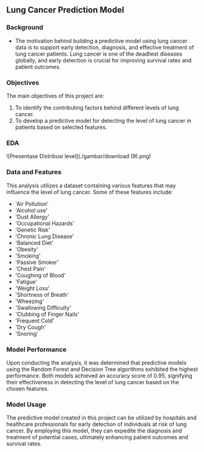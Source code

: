 ## Lung Cancer Prediction Model
### Background

- The motivation behind building a predictive model using lung cancer data is to support early detection, diagnosis, and effective treatment of lung cancer patients. Lung cancer is one of the deadliest diseases globally, and early detection is crucial for improving survival rates and patient outcomes.

### Objectives

The main objectives of this project are:

1. To identify the contributing factors behind different levels of lung cancer.
2. To develop a predictive model for detecting the level of lung cancer in patients based on selected features.

### EDA
![Presentase Distribusi level](./gambar/download (9).png)
### Data and Features

This analysis utilizes a dataset containing various features that may influence the level of lung cancer. Some of these features include:

- 'Air Pollution'
- 'Alcohol use'
- 'Dust Allergy'
- 'Occupational Hazards'
- 'Genetic Risk'
- 'Chronic Lung Disease'
- 'Balanced Diet'
- 'Obesity'
- 'Smoking'
- 'Passive Smoker'
- 'Chest Pain'
- 'Coughing of Blood'
- 'Fatigue'
- 'Weight Loss'
- 'Shortness of Breath'
- 'Wheezing'
- 'Swallowing Difficulty'
- 'Clubbing of Finger Nails'
- 'Frequent Cold'
- 'Dry Cough'
- 'Snoring'

### Model Performance

Upon conducting the analysis, it was determined that predictive models using the Random Forest and Decision Tree algorithms exhibited the highest performance. Both models achieved an accuracy score of 0.95, signifying their effectiveness in detecting the level of lung cancer based on the chosen features.

### Model Usage

The predictive model created in this project can be utilized by hospitals and healthcare professionals for early detection of individuals at risk of lung cancer. By employing this model, they can expedite the diagnosis and treatment of potential cases, ultimately enhancing patient outcomes and survival rates.
